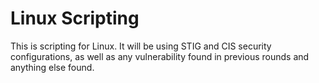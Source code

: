 <h1>Linux Scripting</h1>
This is scripting for Linux. It will be using STIG and CIS security configurations, as well as any vulnerability found in previous rounds and anything else found.
